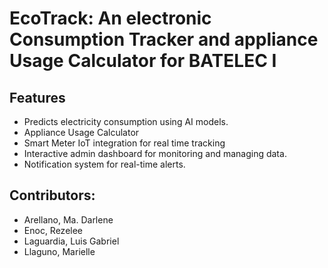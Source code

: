 # EcoTrack: An electronic Consumption Tracker and appliance Usage Calculator for BATELEC I

## Features
- Predicts electricity consumption using AI models.
- Appliance Usage Calculator
- Smart Meter IoT integration for real time tracking
- Interactive admin dashboard for monitoring and managing data.
- Notification system for real-time alerts.


## Contributors:
- Arellano, Ma. Darlene
- Enoc, Rezelee
- Laguardia, Luis Gabriel
- Llaguno, Marielle
